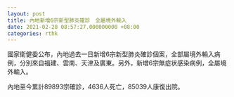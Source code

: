 ```yaml
---
layout: post
title: 內地新增6宗新型肺炎確診　全屬境外輸入
date: 2021-02-28 08:57:27.000000000 +08:00
categories: rthk
---
```


國家衛健委公布，內地過去一日新增6宗新型肺炎確診個案，全部屬境外輸入病例，分別來自福建、雲南、天津及廣東。另外，新增6宗無症状感染病例，全屬境外輸入。

內地至今累計89893宗確診，4636人死亡，85039人康復出院。
